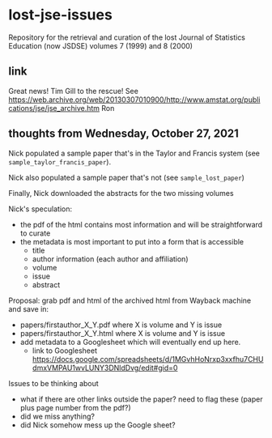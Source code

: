 # lost-jse-issues
Repository for the retrieval and curation of the lost Journal of Statistics Education (now JSDSE) volumes 7 (1999) and 8 (2000)

## link

Great news! Tim Gill to the rescue!  See https://web.archive.org/web/20130307010900/http://www.amstat.org/publications/jse/jse_archive.htm
Ron


## thoughts from Wednesday, October 27, 2021

Nick populated a sample paper that's in the Taylor and Francis system (see `sample_taylor_francis_paper`).

Nick also populated a sample paper that's not (see `sample_lost_paper`)

Finally, Nick downloaded the abstracts for the two missing volumes

Nick's speculation:

- the pdf of the html contains most information and will be straightforward to curate
- the metadata is most important to put into a form that is accessible
  - title
  - author information (each author and affiliation)
  - volume
  - issue
  - abstract

Proposal: grab pdf and html of the archived html from Wayback machine and save in:

- papers/firstauthor_X_Y.pdf  where X is volume and Y is issue
- papers/firstauthor_X_Y.html  where X is volume and Y is issue
- add metadata to a Googlesheet which will eventually end up here.
  - link to Googlesheet https://docs.google.com/spreadsheets/d/1MGvhHoNrxp3xxfhu7CHUdmxVMPAU1wvLUNY3DNldDvg/edit#gid=0



Issues to be thinking about

- what if there are other links outside the paper?  need to flag these (paper plus page number from the pdf?)
- did we miss anything?
- did Nick somehow mess up the Google sheet?
